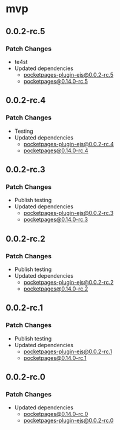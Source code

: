 # mvp

## 0.0.2-rc.5

### Patch Changes

- te4st
- Updated dependencies
  - pocketpages-plugin-ejs@0.0.2-rc.5
  - pocketpages@0.14.0-rc.5

## 0.0.2-rc.4

### Patch Changes

- Testing
- Updated dependencies
  - pocketpages-plugin-ejs@0.0.2-rc.4
  - pocketpages@0.14.0-rc.4

## 0.0.2-rc.3

### Patch Changes

- Publish testing
- Updated dependencies
  - pocketpages-plugin-ejs@0.0.2-rc.3
  - pocketpages@0.14.0-rc.3

## 0.0.2-rc.2

### Patch Changes

- Publish testing
- Updated dependencies
  - pocketpages-plugin-ejs@0.0.2-rc.2
  - pocketpages@0.14.0-rc.2

## 0.0.2-rc.1

### Patch Changes

- Publish testing
- Updated dependencies
  - pocketpages-plugin-ejs@0.0.2-rc.1
  - pocketpages@0.14.0-rc.1

## 0.0.2-rc.0

### Patch Changes

- Updated dependencies
  - pocketpages@0.14.0-rc.0
  - pocketpages-plugin-ejs@0.0.2-rc.0

